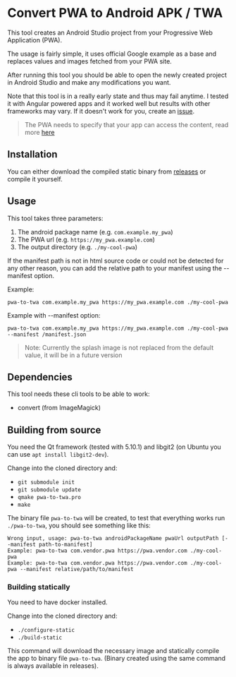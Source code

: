 # Convert PWA to Android APK / TWA

This tool creates an Android Studio project from your
Progressive Web Application (PWA).

The usage is fairly simple, it uses official Google example
as a base and replaces values and images fetched from
your PWA site.

After running this tool you should be able to open the
newly created project in Android Studio and make any
modifications you want.

Note that this tool is in a really early state and thus
may fail anytime. I tested it with Angular powered
apps and it worked well but results with other frameworks
may vary. If it doesn't work for you, create an
[issue](https://github.com/RikudouSage/PwaToTwa/issues/new).

> The PWA needs to specify that your app can access the
content, read more [here](https://developers.google.com/digital-asset-links/v1/getting-started)

## Installation

You can either download the compiled static binary from
[releases](https://github.com/RikudouSage/PwaToTwa/releases/latest)
or compile it yourself.

## Usage

This tool takes three parameters:

1. The android package name (e.g. `com.example.my_pwa`)
2. The PWA url (e.g. `https://my_pwa.example.com`)
3. The output directory (e.g. `./my-cool-pwa`)

If the manifest path is not in html source code or could
not be detected for any other reason, you can add the
relative path to your manifest using the --manifest option.

Example:

`pwa-to-twa com.example.my_pwa https://my_pwa.example.com ./my-cool-pwa`

Example with --manifest option:

`pwa-to-twa com.example.my_pwa https://my_pwa.example.com ./my-cool-pwa --manifest /manifest.json`

> Note: Currently the splash image is not replaced from the default
value, it will be in a future version

## Dependencies

This tool needs these cli tools to be able to work:

- convert (from ImageMagick)

## Building from source

You need the Qt framework (tested with 5.10.1) and libgit2
(on Ubuntu you can use `apt install libgit2-dev`).

Change into the cloned directory and:

- `git submodule init`
- `git submodule update`
- `qmake pwa-to-twa.pro`
- `make`

The binary file `pwa-to-twa` will be created, to test
that everything works run `./pwa-to-twa`, you should see
something like this:

```
Wrong input, usage: pwa-to-twa androidPackageName pwaUrl outputPath [--manifest path-to-manifest]
Example: pwa-to-twa com.vendor.pwa https://pwa.vendor.com ./my-cool-pwa
Example: pwa-to-twa com.vendor.pwa https://pwa.vendor.com ./my-cool-pwa --manifest relative/path/to/manifest
```

### Building statically

You need to have docker installed.

Change into the cloned directory and:

- `./configure-static`
- `./build-static`

This command will download the necessary image and
statically compile the app to binary file `pwa-to-twa`.
(Binary created using the same command is always
available in releases).


